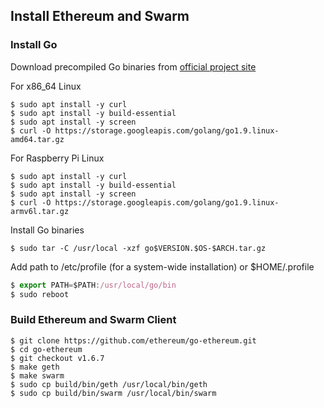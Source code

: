 
## Install Ethereum and Swarm

### Install Go
Download precompiled Go binaries from [official project site](https://golang.org/dl)

For x86_64 Linux
```
$ sudo apt install -y curl
$ sudo apt install -y build-essential
$ sudo apt install -y screen
$ curl -O https://storage.googleapis.com/golang/go1.9.linux-amd64.tar.gz
```
For Raspberry Pi Linux
```
$ sudo apt install -y curl
$ sudo apt install -y build-essential
$ sudo apt install -y screen
$ curl -O https://storage.googleapis.com/golang/go1.9.linux-armv6l.tar.gz
```
Install Go binaries
```
$ sudo tar -C /usr/local -xzf go$VERSION.$OS-$ARCH.tar.gz
```
Add path to /etc/profile (for a system-wide installation) or $HOME/.profile
```javascript
$ export PATH=$PATH:/usr/local/go/bin
$ sudo reboot
```

### Build Ethereum and Swarm Client
```
$ git clone https://github.com/ethereum/go-ethereum.git
$ cd go-ethereum
$ git checkout v1.6.7
$ make geth
$ make swarm
$ sudo cp build/bin/geth /usr/local/bin/geth
$ sudo cp build/bin/swarm /usr/local/bin/swarm
```
